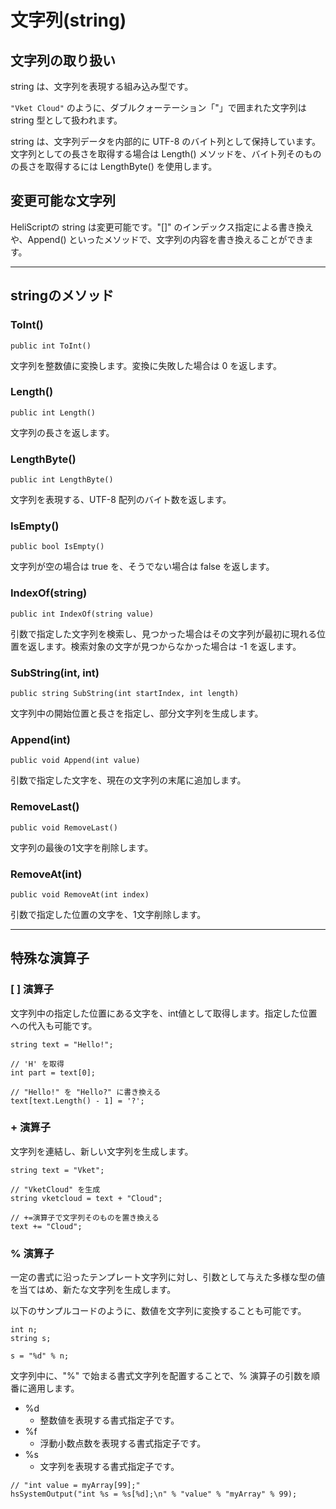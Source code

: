 
# 文字列(string)

## 文字列の取り扱い
string は、文字列を表現する組み込み型です。

`"Vket Cloud"` のように、ダブルクォーテーション「"」で囲まれた文字列は string 型として扱われます。

string は、文字列データを内部的に UTF-8 のバイト列として保持しています。文字列としての長さを取得する場合は Length() メソッドを、バイト列そのものの長さを取得するには LengthByte() を使用します。

## 変更可能な文字列
HeliScriptの string は変更可能です。"[]" のインデックス指定による書き換えや、Append() といったメソッドで、文字列の内容を書き換えることができます。


***


## stringのメソッド

### ToInt()
`public int ToInt()`

文字列を整数値に変換します。変換に失敗した場合は 0 を返します。

### Length()
`public int Length()`

文字列の長さを返します。

### LengthByte()
`public int LengthByte()`

文字列を表現する、UTF-8 配列のバイト数を返します。

### IsEmpty()
`public bool IsEmpty()`

文字列が空の場合は true を、そうでない場合は false を返します。

### IndexOf(string)
`public int IndexOf(string value)`

引数で指定した文字列を検索し、見つかった場合はその文字列が最初に現れる位置を返します。検索対象の文字が見つからなかった場合は -1 を返します。

### SubString(int, int)
`public string SubString(int startIndex, int length)`

文字列中の開始位置と長さを指定し、部分文字列を生成します。

### Append(int)
`public void Append(int value)`

引数で指定した文字を、現在の文字列の末尾に追加します。

### RemoveLast()
`public void RemoveLast()`

文字列の最後の1文字を削除します。

### RemoveAt(int)
`public void RemoveAt(int index)`

引数で指定した位置の文字を、1文字削除します。


***


## 特殊な演算子

### [ ] 演算子
文字列中の指定した位置にある文字を、int値として取得します。指定した位置への代入も可能です。

```
string text = "Hello!";

// 'H' を取得
int part = text[0];

// "Hello!" を "Hello?" に書き換える
text[text.Length() - 1] = '?';
```

### + 演算子
文字列を連結し、新しい文字列を生成します。

```
string text = "Vket";

// "VketCloud" を生成
string vketcloud = text + "Cloud";

// +=演算子で文字列そのものを置き換える
text += "Cloud";
```

### % 演算子
一定の書式に沿ったテンプレート文字列に対し、引数として与えた多様な型の値を当てはめ、新たな文字列を生成します。

以下のサンプルコードのように、数値を文字列に変換することも可能です。
```
int n;
string s;

s = "%d" % n;
```

文字列中に、"%" で始まる書式文字列を配置することで、% 演算子の引数を順番に適用します。 

* %d
    * 整数値を表現する書式指定子です。
* %f
    * 浮動小数点数を表現する書式指定子です。
* %s
    * 文字列を表現する書式指定子です。

```
// "int value = myArray[99];"
hsSystemOutput("int %s = %s[%d];\n" % "value" % "myArray" % 99);
```
